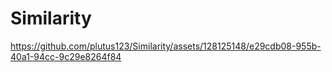 # Similarity





https://github.com/plutus123/Similarity/assets/128125148/e29cdb08-955b-40a1-94cc-9c29e8264f84



